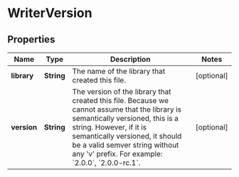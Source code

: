 

# WriterVersion


## Properties

| Name | Type | Description | Notes |
|------------ | ------------- | ------------- | -------------|
|**library** | **String** | The name of the library that created this file. |  [optional] |
|**version** | **String** | The version of the library that created this file.  Because we cannot assume that the library is semantically versioned, this is a string.  However, if it is semantically versioned, it should be a valid semver string without any &#39;v&#39; prefix.  For example: &#x60;2.0.0&#x60;, &#x60;2.0.0-rc.1&#x60;.  |  [optional] |



